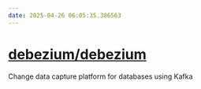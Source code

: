 ```yaml
---
date: 2025-04-26 06:05:35.386563
---
```


# [debezium/debezium](https://github.com/debezium/debezium)

Change data capture platform for databases using Kafka